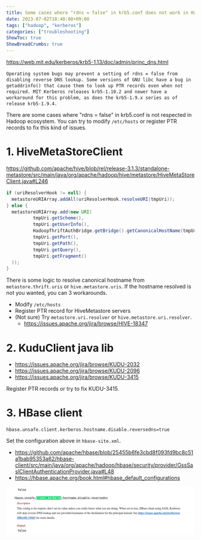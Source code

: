 ```yaml
---
title: Some cases where "rdns = false" in krb5.conf does not work in Hadoop ecosystem
date: 2023-07-02T18:48:00+09:00
tags: ["hadoop", "kerberos"]
categories: ["troubleshooting"]
ShowToc: true
ShowBreadCrumbs: true
---
```


https://web.mit.edu/kerberos/krb5-1.13/doc/admin/princ_dns.html

```
Operating system bugs may prevent a setting of rdns = false from disabling reverse DNS lookup. Some versions of GNU libc have a bug in getaddrinfo() that cause them to look up PTR records even when not required. MIT Kerberos releases krb5-1.10.2 and newer have a workaround for this problem, as does the krb5-1.9.x series as of release krb5-1.9.4.
```

There are some cases where "rdns = false" in krb5.conf is not respected in Hadoop ecosystem. You can try to modify `/etc/hosts` or register PTR records to fix this kind of issues.

# 1. HiveMetaStoreClient

https://github.com/apache/hive/blob/rel/release-3.1.3/standalone-metastore/src/main/java/org/apache/hadoop/hive/metastore/HiveMetaStoreClient.java#L246

```java
if (uriResolverHook != null) {
  metastoreURIArray.addAll(uriResolverHook.resolveURI(tmpUri));
} else {
  metastoreURIArray.add(new URI(
          tmpUri.getScheme(),
          tmpUri.getUserInfo(),
          HadoopThriftAuthBridge.getBridge().getCanonicalHostName(tmpUri.getHost()),
          tmpUri.getPort(),
          tmpUri.getPath(),
          tmpUri.getQuery(),
          tmpUri.getFragment()
  ));
}
```

There is some logic to resolve canonical hostname from `metastore.thrift.uris` or `hive.metastore.uris`. If the hostname resolved is not you wanted, you can 3 workarounds.

- Modify `/etc/hosts`
- Register PTR record for HiveMetastore servers
- (Not sure) Try `metastore.uri.resolver` or `hive.metastore.uri.resolver`.
  - https://issues.apache.org/jira/browse/HIVE-18347



# 2. KuduClient java lib

- https://issues.apache.org/jira/browse/KUDU-2032
- https://issues.apache.org/jira/browse/KUDU-2096
- https://issues.apache.org/jira/browse/KUDU-3415

Register PTR records or try to fix KUDU-3415.


# 3. HBase client

```
hbase.unsafe.client.kerberos.hostname.disable.reversedns=true
```

Set the configuration above in `hbase-site.xml`.

- https://github.com/apache/hbase/blob/25455b6fe3cbd8f093fd9bc8c51a1bab95353a62/hbase-client/src/main/java/org/apache/hadoop/hbase/security/provider/GssSaslClientAuthenticationProvider.java#L48
- https://hbase.apache.org/book.html#hbase_default_configurations

![hbase_reversedns](images/computer-science/hadoop/hbase_reversedns.png)


